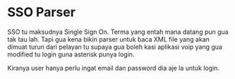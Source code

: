 # SSO Parser

SSO tu maksudnya Single Sign On. Terma yang entah mana datang pun gua tak
tau lah. Tapi gua kena bikin parser untuk baca XML file yang akan dimuat
turun dari pelayan tu supaya gua boleh kasi aplikasi voip yang gua modified
tu login guna asterisk punya login.

Kiranya user hanya perlu ingat email dan password dia aje la untuk login. 
